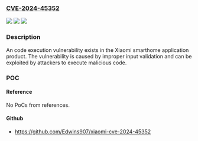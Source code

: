 ### [CVE-2024-45352](https://cve.mitre.org/cgi-bin/cvename.cgi?name=CVE-2024-45352)
![](https://img.shields.io/static/v1?label=Product&message=Xiaomi%20smarthome%20application&color=blue)
![](https://img.shields.io/static/v1?label=Version&message=%3D%20Xiaomi%20smarthome%20application%2010.0.623%20&color=brighgreen)
![](https://img.shields.io/static/v1?label=Vulnerability&message=CWE-346%20Origin%20Validation%20Error&color=brighgreen)

### Description

An code execution vulnerability exists in the Xiaomi smarthome application product. The vulnerability is caused by improper input validation and can be exploited by attackers to execute malicious code.

### POC

#### Reference
No PoCs from references.

#### Github
- https://github.com/Edwins907/xiaomi-cve-2024-45352

